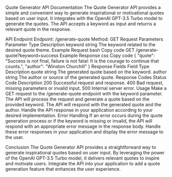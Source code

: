 Quote Generator API Documentation
The Quote Generator API provides a simple and convenient way to generate inspirational or motivational quotes based on user input. It integrates with the OpenAI GPT-3.5 Turbo model to generate the quotes. The API accepts a keyword as input and returns a relevant quote in the response.

API Endpoint
Endpoint: /generate-quote
Method: GET
Request Parameters
Parameter	Type	Description
keyword	string	The keyword related to the desired quote theme.
Example Request
bash
Copy code
GET /generate-quote?keyword=success
Example Response
css
Copy code
{
  "quote": "Success is not final, failure is not fatal: It is the courage to continue that counts.",
  "author": "Winston Churchill"
}
Response Fields
Field	Type	Description
quote	string	The generated quote based on the keyword.
author	string	The author or source of the generated quote.
Response Codes
Status Code	Description
200	Successful request and response.
400	Bad request, missing parameters or invalid input.
500	Internal server error.
Usage
Make a GET request to the /generate-quote endpoint with the keyword parameter.
The API will process the request and generate a quote based on the provided keyword.
The API will respond with the generated quote and the author.
Handle the API response in your application according to your desired implementation.
Error Handling
If an error occurs during the quote generation process or if the keyword is missing or invalid, the API will respond with an appropriate error message in the response body. Handle these error responses in your application and display the error message to the user.

Conclusion
The Quote Generator API provides a straightforward way to generate inspirational quotes based on user input. By leveraging the power of the OpenAI GPT-3.5 Turbo model, it delivers relevant quotes to inspire and motivate users. Integrate the API into your application to add a quote generation feature that enhances the user experience.
